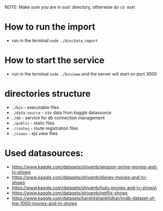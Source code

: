 NOTE: Make sure you are in `dadt` directory, otherwise do `cd dadt`
# How to run the import
* run in the terminal `node ./bin/data_import`

# How to start the service
* run in the terminal `node ./bin/www` and the server will start on port 3000

# directories structure
* `./bin` - executable files
* `./data-source` - csv data from kaggle datasource
* `./db` - service for db connection management
* `./public` - static files 
* `./routes` - route registration files
* `./views` - ejs view files

# Used datasources:
* https://www.kaggle.com/datasets/shivamb/amazon-prime-movies-and-tv-shows
* https://www.kaggle.com/datasets/shivamb/disney-movies-and-tv-shows
* https://www.kaggle.com/datasets/shivamb/hulu-movies-and-tv-shows\
* https://www.kaggle.com/datasets/shivamb/netflix-shows
* https://www.kaggle.com/datasets/harshitshankhdhar/imdb-dataset-of-top-1000-movies-and-tv-shows

